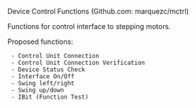 Device Control Functions
(Github.com: marquezc/mctrl)

Functions for control interface to stepping motors.

Proposed functions:
	 
	 - Control Unit Connection
	 - Control Unit Connection Verification
	 - Device Status Check
	 - Interface On/Off
	 - Swing left/right
	 - Swing up/down
	 - IBit (Function Test)
	 
